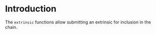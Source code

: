 # Introduction

The `extrinsic` functions allow submitting an extrinsic for inclusion in the chain.
